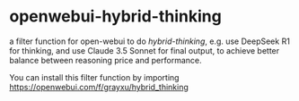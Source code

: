 # openwebui-hybrid-thinking

a filter function for open-webui to do *hybrid-thinking*, e.g. use DeepSeek R1 for thinking, and use Claude 3.5 Sonnet for final output, to achieve better balance between reasoning price and performance.

You can install this filter function by importing https://openwebui.com/f/grayxu/hybrid_thinking